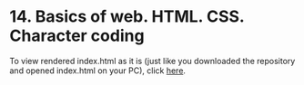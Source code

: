 # 14. Basics of web. HTML. CSS. Character coding

To view rendered index.html as it is (just like you downloaded the repository and opened index.html on your PC), click [here](https://html-preview.github.io/?url=https://github.com/lastochka364/beetrootqa/blob/main/14.%20%D0%9E%D1%81%D0%BD%D0%BE%D0%B2%D0%B8%20web%20(HTML%2C%20CSS).%20%D0%9A%D0%BE%D0%B4%D1%83%D0%B2%D0%B0%D0%BD%D0%BD%D1%8F%20%D1%81%D0%B8%D0%BC%D0%B2%D0%BE%D0%BB%D1%96%D0%B2/Basics%20of%20web.%20HTML.%20CSS.%20Character%20coding/index.html).

